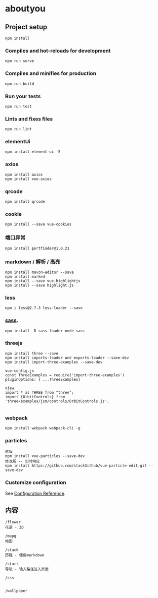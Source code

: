 # aboutyou

## Project setup
```
npm install
```

### Compiles and hot-reloads for development
```
npm run serve
```

### Compiles and minifies for production
```
npm run build
```

### Run your tests
```
npm run test
```

### Lints and fixes files
```
npm run lint
```

###  elementUi
```
npm install element-ui -S
```
###  axios
```
npm install axios
npm install vue-axios
```
###  qrcode
```
npm install qrcode
```
###  cookie
```
npm install --save vue-cookies 
```
###  端口异常
```
npm install portfinder@1.0.21
```
###  markdown / 解析 / 高亮
```
npm install mavon-editor --save
npm install marked 
npm install --save vue-highlightjs
npm install --save highlight.js
```
###  less
```
npm i less@2.7.3 less-loader --save
```

### [sass](https://cli.vuejs.org/config/).
```
npm install -D sass-loader node-sass
```

###  threejs
```
npm install three --save
npm install imports-loader and exports-loader --save-dev
npm install import-three-examples --save-dev

vue-config.js
const ThreeExamples = require('import-three-examples')
pluginOptions: { ...ThreeExamples}

view
import * as THREE from "three";
import {OrbitControls} from 'three/examples/jsm/controls/OrbitControls.js';
  
```

### webpack
```
npm install webpack webpack-cli -g
```


###  particles
[^_^]: # (粒子特效)
```
原版
npm install vue-particles --save-dev   
修改版 -- 实时响应
npm install https://github.com/stackGithub/vue-particle-edit.git --save-dev
```

### Customize configuration
See [Configuration Reference](https://cli.vuejs.org/config/).

## 内容
```
/flower
花语 - 3D
```

```
/mapg
地图
```

```
/stack
历程 - 使用markdown
```
[^_^]: # (stack:页面只有一个输入框 + 提示，列出快捷路径)
[^_^]: # (添加建议提交)

```
/start
导航 - 输入路径进入页面
```

```
/css
```
[^_^]: # (css 3D 特效)
```

/wallpaper
```
[^_^]: # (壁纸)







[^_^]: # (修改复制事件)
[^_^]: # (请求时间做统一返回的状态处理)







